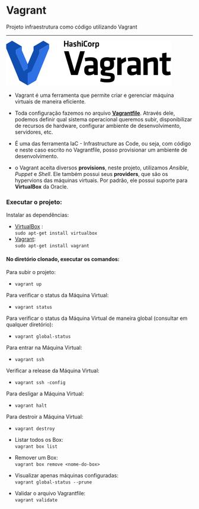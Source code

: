 # Vagrant
Projeto infraestrutura como código utilizando Vagrant  

***   

!["logo"](./image/logo.svg)

* Vagrant é uma ferramenta que permite criar e gerenciar máquina virtuais de maneira eficiente.  

* Toda configuração fazemos no arquivo [__Vagrantfile__](https://github.com/lucasjct/vagrant/blob/main/Vagrantfile "Vagrantfile"). Através dele, podemos definir qual sistema operacional queremos subir, disponibilizar de recursos de hardware, configurar ambiente de desenvolvimento, servidores, etc.  

* É uma das ferramenta IaC - Infrastructure as Code, ou seja, com código e neste caso escrito no Vagrantfile, posso provisionar um ambiente de desenvolvimento.

* o Vagrant aceita diversos __provisions__, neste projeto, utilizamos *Ansible*, *Puppet* e *Shell*. Ele também possui seus __providers__, que são os hypervions das máquinas virtuais. Por padrão, ele possui suporte para __VirtualBox__ da Oracle.   

### Executar o projeto:  

Instalar as dependências:   
* [VirtualBox](https://www.virtualbox.org/) 
:  
`sudo apt-get install virtualbox`  
* [Vagrant](https://www.vagrantup.com/):  
`sudo apt-get install vagrant`  

#### No diretório clonado, executar os comandos:  

Para subir o projeto:
* `vagrant up`  

Para verificar o status da Máquina Virtual:  
* `vagrant status`  

Para verificar o status da Máquina Virtual de maneira global (consultar em qualquer diretório):  
* `vagrant global-status` 

Para entrar na Máquina Virtual:  
* `vagrant ssh`  

Verificar a release da Máquina Virtual:  
* `vagrant ssh -config`   

Para desligar a Máquina Virtual:   
* `vagrant halt`   

Para destroir a Máquina Virtual:   
* `vagrant destroy`    

* Listar todos os Box:   
 `vagrant box list`     

* Remover um Box:  
`vagrant box remove <nome-do-box>`   

* Visualizar apenas máquinas configuradas:  
`vagrant global-status --prune`  

* Validar o arquivo Vagrantfile:   
`vagrant validate`